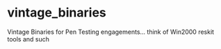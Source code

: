 # vintage_binaries
Vintage Binaries for Pen Testing engagements... think of Win2000 reskit tools and such
